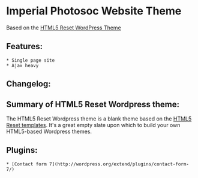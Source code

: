 # Imperial Photosoc Website Theme
Based on the [HTML5 Reset WordPress Theme](https://github.com/murtaugh/HTML5-Reset)

## Features:
    * Single page site
    * Ajax heavy

## Changelog:

## Summary of HTML5 Reset Wordpress theme:

The HTML5 Reset Wordpress theme is a blank theme based on the [HTML5 Reset templates](https://github.com/murtaugh/HTML5-Reset). It's a great empty slate upon which to build your own HTML5-based Wordpress themes.

## Plugins:
    * [Contact form 7](http://wordpress.org/extend/plugins/contact-form-7/)

